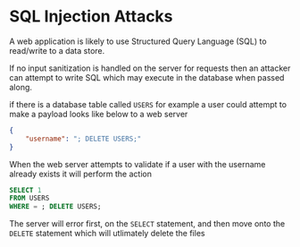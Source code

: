 # SQL Injection Attacks

A web application is likely to use Structured Query Language (SQL) to read/write to a data store.

If no input sanitization is handled on the server for requests then an attacker can attempt to write SQL which may execute in the database when passed along. 

if there is a database table called `USERS` for example a user could attempt to make a payload looks like below to a web server

```json
{
    "username": "; DELETE USERS;"
}
```

When the web server attempts to validate if a user with the username already exists it will perform the action

```sql
SELECT 1
FROM USERS
WHERE = ; DELETE USERS;
```

The server will error first, on the `SELECT` statement, and then move onto the `DELETE` statement which will utlimately delete the files
